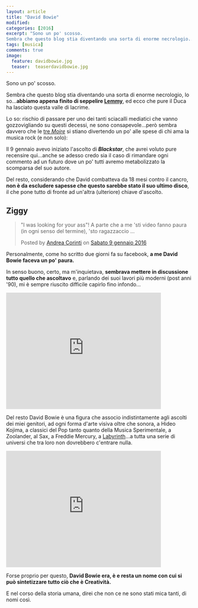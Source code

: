 ```yaml
---
layout: article
title: "David Bowie"
modified:
categories: [2016]
excerpt: "Sono un po' scosso.
Sembra che questo blog stia diventando una sorta di enorme necrologio..."
tags: [musica]
comments: true
image: 
  feature: davidbowie.jpg
  teaser:  teaserdavidbowie.jpg
---
```


Sono un po' scosso.

Sembra che questo blog stia diventando una sorta di enorme necrologio, lo so...**abbiamo appena finito di seppelire [Lemmy](http://xabacadabra.com/2015/Lemmy/)**, ed ecco che pure il Duca ha lasciato questa valle di lacrime.

Lo so: rischio di passare per uno dei tanti sciacalli mediatici che vanno gozzovigliando su questi decessi, ne sono consapevole...però sembra davvero che le [tre _Moire_](https://it.wikipedia.org/wiki/Moire_(mitologia)) si stiano divertendo un po' alle spese di chi ama la musica rock (e non solo):

Il 9 gennaio avevo iniziato l'ascolto di _**Blackstar**_, che avrei voluto pure recensire qui...anche se adesso credo sia il caso di rimandare ogni commento ad un futuro dove un po' tutti avremo metabolizzato la scomparsa del suo autore.

Del resto, considerando che David combatteva da 18 mesi contro il cancro, **non è da escludere sapesse che questo sarebbe stato il suo ultimo disco**, il che pone tutto di fronte ad un'altra (ulteriore) chiave d'ascolto.

## Ziggy

<div id="fb-root"></div><script>(function(d, s, id) {  var js, fjs = d.getElementsByTagName(s)[0];  if (d.getElementById(id)) return;  js = d.createElement(s); js.id = id;  js.src = "//connect.facebook.net/it_IT/sdk.js#xfbml=1&version=v2.3";  fjs.parentNode.insertBefore(js, fjs);}(document, 'script', 'facebook-jssdk'));</script><div class="fb-post" data-href="https://www.facebook.com/galbadia/posts/1046782175386251" data-width="500"><div class="fb-xfbml-parse-ignore"><blockquote cite="https://www.facebook.com/galbadia/posts/1046782175386251"><p>&quot;I was looking for your ass&quot;! A parte che a me &#039;sti video fanno paura (in ogni senso del termine), &#039;sto ragazzaccio ...</p>Posted by <a href="https://www.facebook.com/galbadia">Andrea Corinti</a> on&nbsp;<a href="https://www.facebook.com/galbadia/posts/1046782175386251">Sabato 9 gennaio 2016</a></blockquote></div></div>

Personalmente, come ho scritto due giorni fa su facebook, **a me David Bowie faceva un po' paura.** 

In senso buono, certo, ma m'inquietava, **sembrava mettere in discussione tutto quello che ascoltavo** e, parlando dei suoi lavori più moderni (post anni '90), mi è sempre riuscito difficile capirlo fino infondo...

<iframe width="420" height="315" src="https://www.youtube.com/embed/7zRMTyK_Boo" frameborder="0" allowfullscreen></iframe>

Del resto David Bowie è una figura che associo indistintamente agli ascolti dei miei genitori, ad ogni forma d'arte visiva oltre che sonora, a Hideo Kojima, a classici del Pop tanto quanto della Musica Sperimentale, a Zoolander, al Sax, a Freddie Mercury, a [Labyrinth](https://it.wikipedia.org/wiki/Labyrinth_-_Dove_tutto_%C3%A8_possibile)...a tutta una serie di universi che tra loro non dovrebbero c'entrare nulla.

<iframe width="420" height="315" src="https://www.youtube.com/embed/Tgcc5V9Hu3g" frameborder="0" allowfullscreen></iframe>

Forse proprio per questo, **David Bowie era, è e resta un nome con cui si può sintetizzare tutto ciò che è Creatività.**

E nel corso della storia umana, direi che non ce ne sono stati mica tanti, di nomi così.